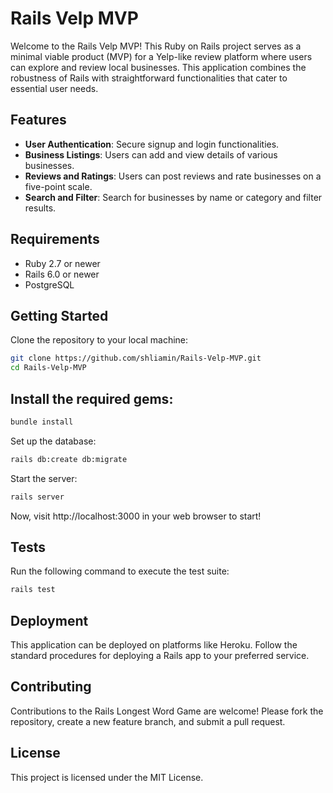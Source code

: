 # Rails Velp MVP

Welcome to the Rails Velp MVP! This Ruby on Rails project serves as a minimal viable product (MVP) for a Yelp-like review platform where users can explore and review local businesses. This application combines the robustness of Rails with straightforward functionalities that cater to essential user needs.

## Features

- **User Authentication**: Secure signup and login functionalities.
- **Business Listings**: Users can add and view details of various businesses.
- **Reviews and Ratings**: Users can post reviews and rate businesses on a five-point scale.
- **Search and Filter**: Search for businesses by name or category and filter results.

## Requirements

- Ruby 2.7 or newer
- Rails 6.0 or newer
- PostgreSQL

## Getting Started

Clone the repository to your local machine:

```bash
git clone https://github.com/shliamin/Rails-Velp-MVP.git
cd Rails-Velp-MVP
```

## Install the required gems:
```bash
bundle install
```

Set up the database:
```bash
rails db:create db:migrate
```

Start the server:
```bash
rails server
```

Now, visit http://localhost:3000 in your web browser to start!

## Tests
Run the following command to execute the test suite:
```bash
rails test
```

## Deployment

This application can be deployed on platforms like Heroku. Follow the standard procedures for deploying a Rails app to your preferred service.

## Contributing

Contributions to the Rails Longest Word Game are welcome! Please fork the repository, create a new feature branch, and submit a pull request.

## License
This project is licensed under the MIT License.

